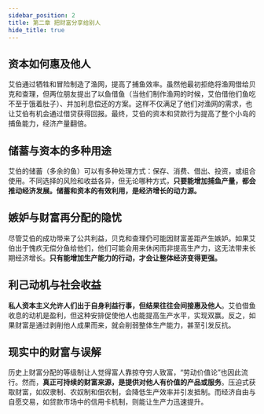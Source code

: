 ```yaml
---
sidebar_position: 2
title: 第二章 把财富分享给别人
hide_title: true
---
```


## 资本如何惠及他人
艾伯通过牺牲和冒险制造了渔网，提高了捕鱼效率。虽然他最初拒绝将渔网借给贝克和查理，但两位朋友提出了以鱼借鱼（当他们制作渔网的时候，艾伯借他们鱼吃不至于饿着肚子）、并加利息偿还的方案。这样不仅满足了他们对渔网的需求，也让艾伯有机会通过借贷获得回报。最终，艾伯的资本和贷款行为提高了整个小岛的捕鱼能力，经济产量翻倍。

## 储蓄与资本的多种用途
艾伯的储蓄（多余的鱼）可以有多种处理方式：保存、消费、借出、投资，或组合使用。不同选择的风险和收益各异，但无论哪种方式，**只要能增加捕鱼产量，都会推动经济发展。储蓄和资本的有效利用，是经济增长的动力源。**

## 嫉妒与财富再分配的隐忧
尽管艾伯的成功带来了公共利益，贝克和查理仍可能因财富差距产生嫉妒。如果艾伯出于愧疚无偿分鱼给他们，他们可能会用来休闲而非提高生产力，这无法带来长期经济增长。**只有能增加生产能力的行动，才会让整体经济变得更强。**

## 利己动机与社会收益
**私人资本主义允许人们出于自身利益行事，但结果往往会间接惠及他人**。艾伯借鱼收息的动机是盈利，但这种安排促使他人也能提高生产水平，实现双赢。反之，如果财富是通过剥削他人成果而来，就会削弱整体生产能力，甚至引发反抗。

## 现实中的财富与误解
历史上财富分配的等级制让人觉得富人靠掠夺穷人致富，“劳动价值论”也因此流行。然而，**真正可持续的财富来源，是提供对他人有价值的产品或服务**。压迫式获取财富，如奴隶制、农奴制和佃农制，会降低生产效率并引发抵制。而经济自由与自愿交易，如贷款市场中的信用卡机制，则能让生产力迅速提升。